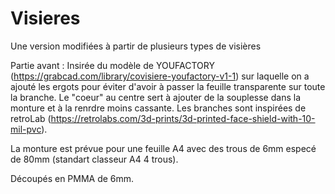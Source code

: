 # Visieres
Une version modifiées à partir de plusieurs types de visières

Partie avant : Insirée du modèle de YOUFACTORY (https://grabcad.com/library/covisiere-youfactory-v1-1) sur laquelle on a ajouté les ergots pour éviter d'avoir à passer la feuille transparente sur toute la branche.
Le "coeur" au centre sert à ajouter de la souplesse dans la monture et à la renrdre moins cassante.
Les branches sont inspirées de retroLab (https://retrolabs.com/3d-prints/3d-printed-face-shield-with-10-mil-pvc).

La monture est prévue pour une feuille A4 avec des trous de 6mm especé de 80mm (standart classeur A4 4 trous).

Découpés en PMMA de 6mm.
